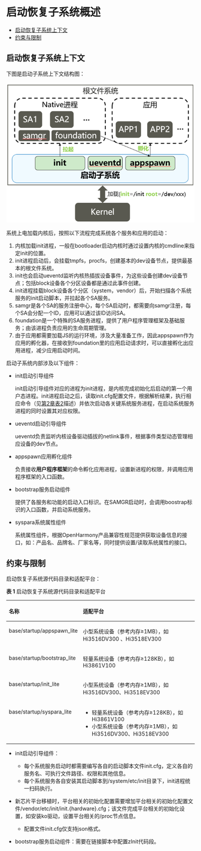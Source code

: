# 启动恢复子系统概述<a name="ZH-CN_TOPIC_0000001063402122"></a>

-   [启动恢复子系统上下文](#section167378304212)
-   [约束与限制](#section2029921310472)

## 启动恢复子系统上下文<a name="section167378304212"></a>

下图是启动子系统上下文结构图：

![](figure/启动子系统上下文.png)

系统上电加载内核后，按照以下流程完成系统各个服务和应用的启动：

1.  内核加载init进程，一般在bootloader启动内核时通过设置内核的cmdline来指定init的位置。
2.  init进程启动后，会挂载tmpfs，procfs，创建基本的dev设备节点，提供最基本的根文件系统。
3.  init也会启动ueventd监听内核热插拔设备事件，为这些设备创建dev设备节点；包括block设备各个分区设备都是通过此事件创建。
4.  init进程挂载block设备各个分区（system，vendor）后，开始扫描各个系统服务的init启动脚本，并拉起各个SA服务。
5.  samgr是各个SA的服务注册中心，每个SA启动时，都需要向samgr注册，每个SA会分配一个ID，应用可以通过该ID访问SA。
6.  foundation是一个特殊的SA服务进程，提供了用户程序管理框架及基础服务；由该进程负责应用的生命周期管理。
7.  由于应用都需要加载JS的运行环境，涉及大量准备工作，因此appspawn作为应用的孵化器，在接收到foundation里的应用启动请求时，可以直接孵化出应用进程，减少应用启动时间。

启动子系统内部涉及以下组件：

-   init启动引导组件

    init启动引导组件对应的进程为init进程，是内核完成初始化后启动的第一个用户态进程。init进程启动之后，读取init.cfg配置文件，根据解析结果，执行相应命令（见[第2章表2](subsys-boot-init.md#table122681439144112)描述）并依次启动各关键系统服务进程，在启动系统服务进程的同时设置其对应权限。

-   ueventd启动引导组件

    ueventd负责监听内核设备驱动插拔的netlink事件，根据事件类型动态管理相应设备的dev节点。

-   appspawn应用孵化组件

    负责接收**用户程序框架**的命令孵化应用进程，设置新进程的权限，并调用应用程序框架的入口函数。

-   bootstrap服务启动组件

    提供了各服务和功能的启动入口标识。在SAMGR启动时，会调用boostrap标识的入口函数，并启动系统服务。

-   syspara系统属性组件

    系统属性组件，根据OpenHarmony产品兼容性规范提供获取设备信息的接口，如：产品名、品牌名、厂家名等，同时提供设置/读取系统属性的接口。


## 约束与限制<a name="section2029921310472"></a>

启动恢复子系统源代码目录和适配平台：

**表 1**  启动恢复子系统源代码目录和适配平台

<a name="table2144134816420"></a>
<table><thead align="left"><tr id="row11143184819429"><th class="cellrowborder" valign="top" width="32.36%" id="mcps1.2.3.1.1"><p id="p014334816421"><a name="p014334816421"></a><a name="p014334816421"></a>名称</p>
</th>
<th class="cellrowborder" valign="top" width="67.64%" id="mcps1.2.3.1.2"><p id="p21434480422"><a name="p21434480422"></a><a name="p21434480422"></a>适配平台</p>
</th>
</tr>
</thead>
<tbody><tr id="row171431248114219"><td class="cellrowborder" valign="top" width="32.36%" headers="mcps1.2.3.1.1 "><p id="p214334884214"><a name="p214334884214"></a><a name="p214334884214"></a>base/startup/appspawn_lite</p>
</td>
<td class="cellrowborder" valign="top" width="67.64%" headers="mcps1.2.3.1.2 "><p id="p35161141183916"><a name="p35161141183916"></a><a name="p35161141183916"></a>小型系统设备（参考内存≥1MB），如Hi3516DV300 、Hi3518EV300</p>
</td>
</tr>
<tr id="row1814320488422"><td class="cellrowborder" valign="top" width="32.36%" headers="mcps1.2.3.1.1 "><p id="p1314315485427"><a name="p1314315485427"></a><a name="p1314315485427"></a>base/startup/bootstrap_lite</p>
</td>
<td class="cellrowborder" valign="top" width="67.64%" headers="mcps1.2.3.1.2 "><p id="p136879536392"><a name="p136879536392"></a><a name="p136879536392"></a>轻量系统设备（参考内存≥128KB），如Hi3861V100</p>
</td>
</tr>
<tr id="row1114304818420"><td class="cellrowborder" align="left" valign="top" width="32.36%" headers="mcps1.2.3.1.1 "><p id="p181431448194220"><a name="p181431448194220"></a><a name="p181431448194220"></a>base/startup/init_lite</p>
</td>
<td class="cellrowborder" valign="top" width="67.64%" headers="mcps1.2.3.1.2 "><p id="p865161134018"><a name="p865161134018"></a><a name="p865161134018"></a>小型系统设备（参考内存≥1MB），如Hi3516DV300、Hi3518EV300</p>
</td>
</tr>
<tr id="row2014324824218"><td class="cellrowborder" valign="top" width="32.36%" headers="mcps1.2.3.1.1 "><p id="p14143348184215"><a name="p14143348184215"></a><a name="p14143348184215"></a>base/startup/syspara_lite</p>
</td>
<td class="cellrowborder" valign="top" width="67.64%" headers="mcps1.2.3.1.2 "><a name="ul15501216165214"></a><a name="ul15501216165214"></a><ul id="ul15501216165214"><li><strong id="b2467121917911"><a name="b2467121917911"></a><a name="b2467121917911"></a></strong>轻量系统设备（参考内存≥128KB），如Hi3861V100</li><li>小型系统设备（参考内存≥1MB），如Hi3516DV300、Hi3518EV300</li></ul>
</td>
</tr>
</tbody>
</table>

-   init启动引导组件：
    -   每个系统服务启动时都需要编写各自的启动脚本文件init.cfg，定义各自的服务名、可执行文件路径、权限和其他信息。
    -   每个系统服务各自安装其启动脚本到/system/etc/init目录下，init进程统一扫码执行。

-   新芯片平台移植时，平台相关的初始化配置需要增加平台相关的初始化配置文件/vendor/etc/init/init.\{hardware\}.cfg；该文件完成平台相关的初始化设置，如安装ko驱动，设置平台相关的/proc节点信息。
    -   配置文件init.cfg仅支持json格式。

-   bootstrap服务启动组件：需要在链接脚本中配置zInit代码段。

